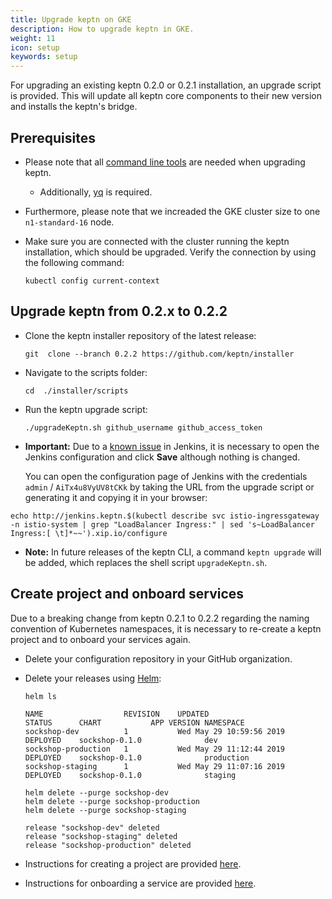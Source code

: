 ```yaml
---
title: Upgrade keptn on GKE
description: How to upgrade keptn in GKE.
weight: 11
icon: setup
keywords: setup
---
```


For upgrading an existing keptn 0.2.0 or 0.2.1 installation, an upgrade script is provided. This will update all keptn core components to their new version and installs the keptn's bridge.

## Prerequisites
   
- Please note that all [command line tools](../setup-keptn-gke#prerequisites) are needed when upgrading keptn.
  
    - Additionally, [yq](https://github.com/mikefarah/yq) is required.

- Furthermore, please note that we increaded the GKE cluster size to one `n1-standard-16` node.

- Make sure you are connected with the cluster running the keptn installation, which should be upgraded. Verify the connection by 
  using the following command:

  ``` console
  kubectl config current-context
  ```


## Upgrade keptn from 0.2.x to 0.2.2

- Clone the keptn installer repository of the latest release:

  ``` console
  git  clone --branch 0.2.2 https://github.com/keptn/installer
  ``` 

- Navigate to the scripts folder:

  ```
  cd  ./installer/scripts
  ```

- Run the keptn upgrade script:

  ```
  ./upgradeKeptn.sh github_username github_access_token
  ```

-  **Important:** Due to a [known issue](https://issues.jenkins-ci.org/browse/JENKINS-14880) in Jenkins, it is necessary to open the Jenkins configuration and click **Save** although nothing is changed.

    You can open the configuration page of Jenkins with the credentials `admin` / `AiTx4u8VyUV8tCKk` by taking the URL from the upgrade script or generating it and copying it in your browser:

  ```
  echo http://jenkins.keptn.$(kubectl describe svc istio-ingressgateway -n istio-system | grep "LoadBalancer Ingress:" | sed 's~LoadBalancer  Ingress:[ \t]*~~').xip.io/configure
  ```

- **Note:** In future releases of the keptn CLI, a command `keptn upgrade` will be added, which replaces the shell script `upgradeKeptn.sh`.

## Create project and onboard services

Due to a breaking change from keptn 0.2.1 to 0.2.2 regarding the naming convention of Kubernetes namespaces, it is necessary to re-create a keptn project and to onboard your services again.

- Delete your configuration repository in your GitHub organization.

- Delete your releases using [Helm](https://helm.sh):

  ``` console
  helm ls
  ```

  ``` console
  NAME               	REVISION	UPDATED                 	STATUS  	CHART         	APP VERSION	NAMESPACE 
  sockshop-dev       	1       	Wed May 29 10:59:56 2019	DEPLOYED	sockshop-0.1.0	           	dev       
  sockshop-production	1       	Wed May 29 11:12:44 2019	DEPLOYED	sockshop-0.1.0	           	production
  sockshop-staging   	1       	Wed May 29 11:07:16 2019	DEPLOYED	sockshop-0.1.0	           	staging 
  ```

  ``` console
  helm delete --purge sockshop-dev
  helm delete --purge sockshop-production
  helm delete --purge sockshop-staging
  ```

  ``` console
  release "sockshop-dev" deleted
  release "sockshop-staging" deleted
  release "sockshop-production" deleted
  ```

- Instructions for creating a project are provided [here](../../usecases/onboard-carts-service/#create-project-sockshop).

- Instructions for onboarding a service are provided [here](../../usecases/onboard-carts-service/#onboard-carts-service-and-carts-database).